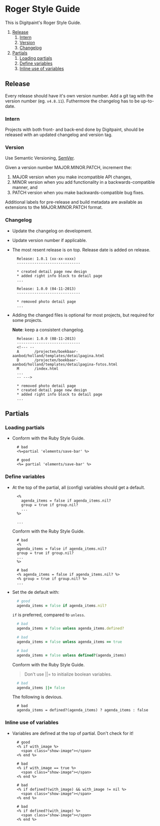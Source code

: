 # Roger Style Guide

This is Digitpaint's Roger Style Guide.

1. [Release](#release)
    1. [Intern](#intern)
    1. [Version](#version)
    1. [Changelog](#changelog)
1. [Partials](#partials)
    1. [Loading partials](#loading-partials)
    1. [Define variables](#define-variables)
    1. [Inline use of variables](#inline-use-of-variables)

## Release

Every release should have it's own version number.
Add a git tag with the version number (eg. `v4.8.11`).
Futhermore the changelog has to be up-to-date.

### Intern

Projects with both front- and back-end done by Digitpaint,
should be released with an updated changelog and version tag.

### Version

Use Semantic Versioning, [SemVer](http://semver.org/).

Given a version number MAJOR.MINOR.PATCH, increment the:
1. MAJOR version when you make incompatible API changes,
1. MINOR version when you add functionality in a backwards-compatible manner, and
1. PATCH version when you make backwards-compatible bug fixes.

Additional labels for pre-release and build metadata are available as extensions to
the MAJOR.MINOR.PATCH format.

### Changelog

- Update the changelog on development.

- Update version number if applicable.

- The most resent release is on top. Release date is added on release.
  ```
    Release: 1.0.1 (xx-xx-xxxx)
    -----------------------------

    * created detail page new design
    * added right info block to detail page
    ...

    Release: 1.0.0 (04-11-2013)
    -----------------------------

    * removed photo detail page
    ...
  ```

- Adding the changed files is optional for most projects, but required for some projects.

  __Note__: keep a consistent changelog.
  ```
    Release: 1.0.0 (08-11-2013)
    -----------------------------
    <!--- --
    A       /projecten/boekbaar-aanbod/holland/templates/detailpagina.html
    D       /projecten/boekbaar-aanbod/holland/templates/detailpagina-fotos.html
    M       /index.html
    ...
    -- --->

    * removed photo detail page
    * created detail page new design
    * added right info block to detail page
    ...
  ```

## Partials

### Loading partials

- Conform with the Ruby Style Guide.
  ```erb
    # bad
    <%=partial 'elements/save-bar' %>

    # good
    <%= partial 'elements/save-bar' %>
  ```

### Define variables

- At the top of the partial, all (config) variables should get a default.
  ```erb
    <%
      agenda_items = false if agenda_items.nil?
      group = true if group.nil?
      ...
    %>

    ...
  ```
  Conform with the Ruby Style Guide.
  ```erb
    # bad
    <%
    agenda_items = false if agenda_items.nil?
    group = true if group.nil?
    ...
    %>

    # bad
    <% agenda_items = false if agenda_items.nil? %>
    <% group = true if group.nil? %>
    ...
  ```

- Set the de default with:
  ```ruby
    # good
    agenda_items = false if agenda_items.nil?
  ```

  `if` is preferred, compared to `unless`.
  ```ruby
    # bad
    agenda_items = false unless agenda_items.defined?

    # bad
    agenda_items = false unless agenda_items == true

    # bad
    agenda_items = false unless defined?(agenda_items)
  ```

  Conform with the Ruby Style Guide.

  > Don't use ||= to initialize boolean variables.

  ```ruby
    # bad
    agenda_items ||= false
  ```
  The following is devious.
  ```ruy
    # bad
    agenda_items = defined?(agenda_items) ? agenda_items : false
  ```

### Inline use of variables

- Variables are defined at the top of partial. Don't check for it!
  ```erb
    # good
    <% if with_image %>
      <span class="show-image"></span>
    <% end %>

    # bad
    <% if with_image == true %>
      <span class="show-image"></span>
    <% end %>

    # bad
    <% if defined?(with_image) && with_image != nil %>
      <span class="show-image"></span>
    <% end %>

    # bad
    <% if defined?(with_image) %>
      <span class="show-image"></span>
    <% end %>
  ```

